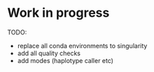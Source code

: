 # Work in progress

TODO:
- replace all conda environments to singularity
- add all quality checks
- add modes (haplotype caller etc)

